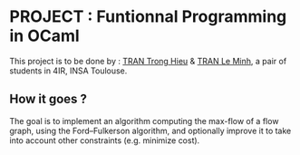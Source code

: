 # PROJECT : Funtionnal Programming in OCaml

This project is to be done by : [TRAN Trong Hieu](https://github.com/kuro10) & [TRAN Le Minh](https://github.com/tranleminh), a pair of students in 4IR, INSA Toulouse.

## How it goes ? 

The goal is to implement an algorithm computing the max-flow of a flow graph, using the Ford–Fulkerson algorithm, and optionally improve it to take into account other constraints (e.g. minimize cost).



